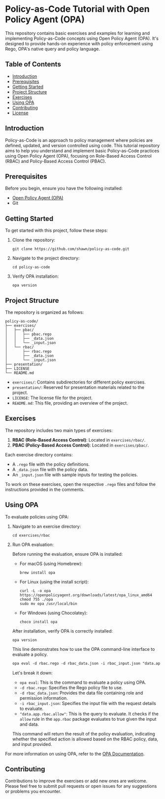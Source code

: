 # Policy-as-Code Tutorial with Open Policy Agent (OPA)

This repository contains basic exercises and examples for learning and implementing Policy-as-Code concepts using Open Policy Agent (OPA). It's designed to provide hands-on experience with policy enforcement using Rego, OPA's native query and policy language.

## Table of Contents

- [Introduction](#introduction)
- [Prerequisites](#prerequisites)
- [Getting Started](#getting-started)
- [Project Structure](#project-structure)
- [Exercises](#exercises)
- [Using OPA](#using-opa)
- [Contributing](#contributing)
- [License](#license)

## Introduction

Policy-as-Code is an approach to policy management where policies are defined, updated, and version controlled using code. This tutorial repository aims to help you understand and implement basic Policy-as-Code practices using Open Policy Agent (OPA), focusing on Role-Based Access Control (RBAC) and Policy-Based Access Control (PBAC).

## Prerequisites

Before you begin, ensure you have the following installed:

- [Open Policy Agent (OPA)](https://www.openpolicyagent.org/docs/latest/#1-download-opa)
- Git

## Getting Started

To get started with this project, follow these steps:

1. Clone the repository:
   ```
   git clone https://github.com/shawn/policy-as-code.git
   ```

2. Navigate to the project directory:
   ```
   cd policy-as-code
   ```

3. Verify OPA installation:
   ```
   opa version
   ```

## Project Structure

The repository is organized as follows:

```
policy-as-code/
├── exercises/
│   ├── pbac/
│   │   ├── pbac.rego
│   │   ├── _data.json
│   │   └── _input.json
│   └── rbac/
│       ├── rbac.rego
│       ├── _data.json
│       └── _input.json
├── presentation/
├── LICENSE
└── README.md
```

- `exercises/`: Contains subdirectories for different policy exercises.
- `presentation/`: Reserved for presentation materials related to the project.
- `LICENSE`: The license file for the project.
- `README.md`: This file, providing an overview of the project.

## Exercises

The repository includes two main types of exercises:

1. **RBAC (Role-Based Access Control)**: Located in `exercises/rbac/`.
2. **PBAC (Policy-Based Access Control)**: Located in `exercises/pbac/`.

Each exercise directory contains:
- A `.rego` file with the policy definitions.
- A `_data.json` file with the policy data.
- An `_input.json` file with sample inputs for testing the policies.

To work on these exercises, open the respective `.rego` files and follow the instructions provided in the comments.

## Using OPA

To evaluate policies using OPA:

1. Navigate to an exercise directory:
   ```
   cd exercises/rbac
   ```

2. Run OPA evaluation:

   Before running the evaluation, ensure OPA is installed:

   - For macOS (using Homebrew):
     ```
     brew install opa
     ```

   - For Linux (using the install script):
     ```
     curl -L -o opa https://openpolicyagent.org/downloads/latest/opa_linux_amd64
     chmod 755 ./opa
     sudo mv opa /usr/local/bin
     ```

   - For Windows (using Chocolatey):
     ```
     choco install opa
     ```

   After installation, verify OPA is correctly installed:
   ```
   opa version
   ```
    This line demonstrates how to use the OPA command-line interface to evaluate a policy.

    ```markdown
    opa eval -d rbac.rego -d rbac_data.json -i rbac_input.json "data.app.rbac.allow"
    ```
    Let's break it down:
    - `opa eval`: This is the command to evaluate a policy using OPA.
    - `-d rbac.rego`: Specifies the Rego policy file to use.
    - `-d rbac_data.json`: Provides the data file containing role and permission information.
    - `-i rbac_input.json`: Specifies the input file with the request details to evaluate.
    - `"data.app.rbac.allow"`: This is the query to evaluate. It checks if the `allow` rule in the `app.rbac` package evaluates to true given the input and data.

    This command will return the result of the policy evaluation, indicating whether the specified action is allowed based on the RBAC policy, data, and input provided.

For more information on using OPA, refer to the [OPA Documentation](https://www.openpolicyagent.org/docs/latest/).



## Contributing

Contributions to improve the exercises or add new ones are welcome. Please feel free to submit pull requests or open issues for any suggestions or problems you encounter.
